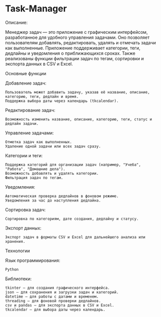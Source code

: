 # Task-Manager
Описание:

  Менеджер задач — это приложение с графическим интерфейсом, разработанное для удобного управления задачами. Оно позволяет пользователям добавлять, редактировать, удалять и отмечать задачи как выполненные. Приложение поддерживает категории, теги, дедлайны и уведомления о приближающихся сроках. Также реализованы функции фильтрации задач по тегам, сортировки и экспорта данных в CSV и Excel.

Основные функции

  Добавление задач:
  
    Пользователь может добавить задачу, указав её название, описание, категорию, теги, дедлайн и время.
    Поддержка выбора даты через календарь (tkcalendar).
  Редактирование задач:
  
    Возможность изменить название, описание, категорию, теги, статус и дедлайн задачи.
  Управление задачами:
  
    Отметка задач как выполненных.
    Удаление одной задачи или всех задач сразу.
  Категории и теги:
  
    Поддержка категорий для организации задач (например, "Учеба", "Работа", "Домашние дела").
    Возможность добавлять и удалять категории.
    Фильтрация задач по тегам.
  Уведомления:
  
    Автоматическая проверка дедлайнов в фоновом режиме.
    Уведомления за час до наступления дедлайна.
  Сортировка задач:
  
    Сортировка по категориям, дате создания, дедлайну и статусу.
  Экспорт данных:
  
    Экспорт задач в форматы CSV и Excel для дальнейшего анализа или хранения.

Технологии

  Язык программирования: 
  
    Python
  Библиотеки:
  
    tkinter — для создания графического интерфейса.
    json — для сохранения и загрузки задач и категорий.
    datetime — для работы с датами и временем.
    threading — для фоновой проверки дедлайнов.
    csv и pandas — для экспорта данных в CSV и Excel.
    tkcalendar — для выбора даты через календарь.
